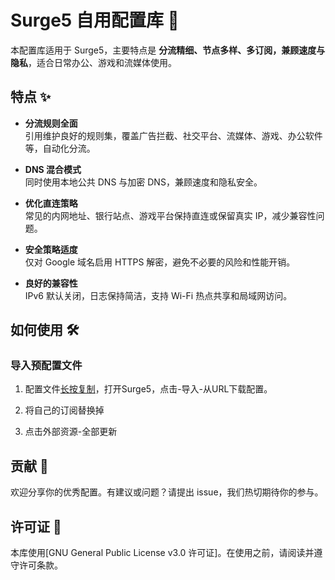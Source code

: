 # Surge5 自用配置库 🚀

本配置库适用于 Surge5，主要特点是 **分流精细、节点多样、多订阅，兼顾速度与隐私**，适合日常办公、游戏和流媒体使用。

## 特点 ✨

- **分流规则全面**  
  引用维护良好的规则集，覆盖广告拦截、社交平台、流媒体、游戏、办公软件等，自动化分流。  

- **DNS 混合模式**  
  同时使用本地公共 DNS 与加密 DNS，兼顾速度和隐私安全。  

- **优化直连策略**  
  常见的内网地址、银行站点、游戏平台保持直连或保留真实 IP，减少兼容性问题。  

- **安全策略适度**  
  仅对 Google 域名启用 HTTPS 解密，避免不必要的风险和性能开销。  

- **良好的兼容性**  
  IPv6 默认关闭，日志保持简洁，支持 Wi-Fi 热点共享和局域网访问。

## 如何使用 🛠️

### 导入预配置文件

1. 配置文件[长按复制](https://raw.githubusercontent.com/curtinp118/Surge5/refs/heads/main/surge5.conf)，打开Surge5，点击-导入-从URL下载配置。

2. 将自己的订阅替换掉

3. 点击外部资源-全部更新

   

## 贡献 🤝

欢迎分享你的优秀配置。有建议或问题？请提出 issue，我们热切期待你的参与。

## 许可证 📜

本库使用[GNU General Public License v3.0 许可证]。在使用之前，请阅读并遵守许可条款。
